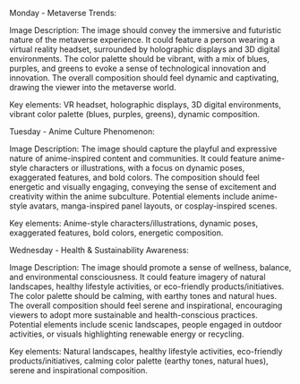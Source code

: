 Monday - Metaverse Trends:

Image Description: The image should convey the immersive and futuristic nature of the metaverse experience. It could feature a person wearing a virtual reality headset, surrounded by holographic displays and 3D digital environments. The color palette should be vibrant, with a mix of blues, purples, and greens to evoke a sense of technological innovation and innovation. The overall composition should feel dynamic and captivating, drawing the viewer into the metaverse world.

Key elements: VR headset, holographic displays, 3D digital environments, vibrant color palette (blues, purples, greens), dynamic composition.

Tuesday - Anime Culture Phenomenon:

Image Description: The image should capture the playful and expressive nature of anime-inspired content and communities. It could feature anime-style characters or illustrations, with a focus on dynamic poses, exaggerated features, and bold colors. The composition should feel energetic and visually engaging, conveying the sense of excitement and creativity within the anime subculture. Potential elements include anime-style avatars, manga-inspired panel layouts, or cosplay-inspired scenes.

Key elements: Anime-style characters/illustrations, dynamic poses, exaggerated features, bold colors, energetic composition.

Wednesday - Health & Sustainability Awareness:

Image Description: The image should promote a sense of wellness, balance, and environmental consciousness. It could feature imagery of natural landscapes, healthy lifestyle activities, or eco-friendly products/initiatives. The color palette should be calming, with earthy tones and natural hues. The overall composition should feel serene and inspirational, encouraging viewers to adopt more sustainable and health-conscious practices. Potential elements include scenic landscapes, people engaged in outdoor activities, or visuals highlighting renewable energy or recycling.

Key elements: Natural landscapes, healthy lifestyle activities, eco-friendly products/initiatives, calming color palette (earthy tones, natural hues), serene and inspirational composition.